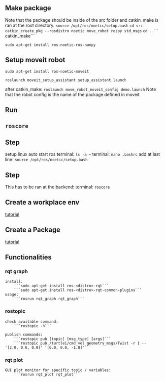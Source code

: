 ## Make package
Note that the package should be inside of the src folder and catkin_make is ran at the root directory.
```source /opt/ros/noetic/setup.bash```
```cd src```
```catkin_create_pkg --rosdistro noetic move_robot rospy std_msgs```
```cd ..``
```catkin_make```

```sudo apt-get install ros-noetic-ros-numpy```


## Setup moveit robot
```sudo apt-get install ros-noetic-moveit```

```roslaunch moveit_setup_assistant setup_assistant.launch```

after catkin_make:
```roslaunch move_robot_moveit_config demo.launch``` Note that the robot config is the name of the package defined in moveit

## Run
```roscore```
-------------------------------------------------------------------------------------
## Step
setup linux auto start ros 
    terminal: ```ls -a ~```
    terminal: ```nano .bashrc```
    add at last line: ```source /opt/ros/noetic/setup.bash```

## Step
This has to be ran at the backend:
    terminal: ```roscore```

## Create a workplace env
[tutorial](http://wiki.ros.org/catkin/Tutorials/create_a_workspace)

## Create a Package
[tutorial](http://wiki.ros.org/ROS/Tutorials/CreatingPackage)

## Functionalities
### rqt graph
    install:
        ```sudo apt-get install ros-<distro>-rqt```
        ```sudo apt-get install ros-<distro>-rqt-common-plugins```
    usage:
        ```rosrun rqt_graph rqt_graph```


### rostopic
    check available command:
        ```rostopic -h```
    
    publish commands:
        ```rostopic pub [topic] [msg_type] [args]```
        ```rostopic pub /turtle1/cmd_vel geometry_msgs/Twist -r 1 -- '[2.0, 0.0, 0.0]' '[0.0, 0.0, -1.8]'```

### rqt plot
    GUI plot monitor for specific topic / variables:
        ```rosrun rqt_plot rqt_plot```
